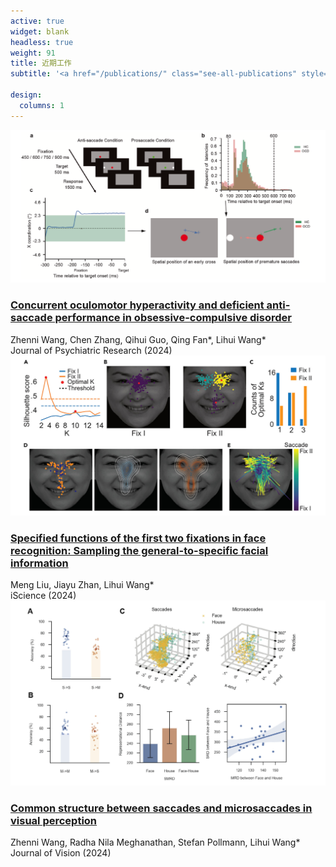 ```yaml
---
active: true
widget: blank
headless: true
weight: 91
title: 近期工作
subtitle: '<a href="/publications/" class="see-all-publications" style="font-size:18px;line-height:1.4">查看所有已发表工作</a>'

design:
  columns: 1
---
```


<div class="rw-list">

  <article class="rw-item">
    <a class="rw-thumb" href="https://www.sciencedirect.com/science/article/pii/S0022395624006332?via=ihub" target="_blank" rel="noopener">
      <img src="/media/ConcurrentOculomotor.jpg" alt="AAAI 2025 paper">
    </a>
    <div class="rw-body">
      <h3 class="rw-title">
        <a href="https://www.sciencedirect.com/science/article/pii/S0022395624006332?via=ihub" target="_blank" rel="noopener">
          Concurrent oculomotor hyperactivity and deficient anti-saccade performance in obsessive-compulsive disorder
        </a>
      </h3>
      <div class="rw-authors">Zhenni Wang, Chen Zhang, Qihui Guo, Qing Fan*, Lihui Wang*</div>
      <div class="rw-venue">Journal of Psychiatric Research (2024)</div>
    </div>
  </article>

  <div class="rw-list">

  <article class="rw-item">
    <a class="rw-thumb" href="https://www.sciencedirect.com/science/article/pii/S2589004224019114" target="_blank" rel="noopener">
      <img src="/media/SpecifiedFunctions.jpg" alt="AAAI 2025 paper">
    </a>
    <div class="rw-body">
      <h3 class="rw-title">
        <a href="https://www.sciencedirect.com/science/article/pii/S2589004224019114" target="_blank" rel="noopener">
          Specified functions of the first two fixations in face recognition: Sampling the general-to-specific facial information
        </a>
      </h3>
      <div class="rw-authors">Meng Liu, Jiayu Zhan, Lihui Wang*</div>
      <div class="rw-venue">iScience (2024)</div>
    </div>
  </article>

  <article class="rw-item">
    <a class="rw-thumb" href="https://jov.arvojournals.org/article.aspx?articleid=2793606" target="_blank" rel="noopener">
      <img src="/media/CommonStructure.jpg" alt="AAAI 2025 paper">
    </a>
    <div class="rw-body">
      <h3 class="rw-title">
        <a href="https://jov.arvojournals.org/article.aspx?articleid=2793606" target="_blank" rel="noopener">
          Common structure between saccades and microsaccades in visual perception
        </a>
      </h3>
      <div class="rw-authors">Zhenni Wang, Radha Nila Meghanathan, Stefan Pollmann, Lihui Wang*</div>
      <div class="rw-venue">Journal of Vision (2024)</div>
    </div>
  </article>

</div>
